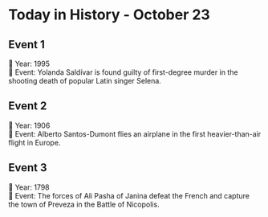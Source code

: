# Today in History - October 23

## Event 1
📅 Year: 1995  
📝 Event: Yolanda Saldívar is found guilty of first-degree murder in the shooting death of popular Latin singer Selena.

## Event 2
📅 Year: 1906  
📝 Event: Alberto Santos-Dumont flies an airplane in the first heavier-than-air flight in Europe.

## Event 3
📅 Year: 1798  
📝 Event: The forces of Ali Pasha of Janina defeat the French and capture the town of Preveza in the Battle of Nicopolis.

